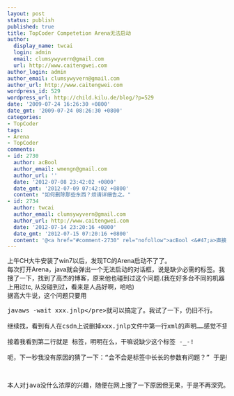 ```yaml
---
layout: post
status: publish
published: true
title: TopCoder Competetion Arena无法启动
author:
  display_name: twcai
  login: admin
  email: clumsywyvern@gmail.com
  url: http://www.caitengwei.com
author_login: admin
author_email: clumsywyvern@gmail.com
author_url: http://www.caitengwei.com
wordpress_id: 529
wordpress_url: http://child.kilu.de/blog/?p=529
date: '2009-07-24 16:26:30 +0800'
date_gmt: '2009-07-24 08:26:30 +0800'
categories:
- TopCoder
tags:
- Arena
- TopCoder
comments:
- id: 2730
  author: acBool
  author_email: wmengn@gmail.com
  author_url: ''
  date: '2012-07-08 23:42:02 +0800'
  date_gmt: '2012-07-09 07:42:02 +0800'
  content: "如何删除那些东西？烦请详细告之。"
- id: 2734
  author: twcai
  author_email: clumsywyvern@gmail.com
  author_url: http://www.caitengwei.com
  date: '2012-07-14 23:20:16 +0800'
  date_gmt: '2012-07-15 07:20:16 +0800'
  content: '@<a href="#comment-2730" rel="nofollow">acBool <&#47;a>直接用文本编辑器打开那个jnlp文件，把jnlp标签中的属性删掉就可以了啊'
---
```

<p>上午CH大牛安装了win7以后，发现TC的Arena启动不了了。<br />
每次打开Arena，java就会弹出一个无法启动的对话框，说是缺少必需的<jnlp>标签。我搜了一下，找到了高杰的博客，原来他也碰到过这个问题.(我在好多台不同的机器上用过tc, 从没碰到过，看来是人品好啊，哈哈)<br />
据高大牛说，这个问题只要用
<pre>javaws -wait xxx.jnlp<&#47;pre>就可以搞定了。我试了一下，仍旧不行。<br />
继续找，看到有人在csdn上说删掉xxx.jnlp文件中第一行xml的声明&hellip;&hellip;感觉不搭界，还是试了一下，问题依旧。<br />
接着我看到第二行就是<jnlp> 标签，明明在么，干嘛说缺少这个标签 -_-!<br />
呃，下一秒我没有原因的猜了一下：&ldquo;会不会是标签中长长的参数有问题？&rdquo; 于是删之，arena顺利启动。</p>
<p>本人对java没什么浓厚的兴趣，随便在网上搜了一下原因但无果，于是不再深究。不过还是把过程挂到博客上，给碰到相同问题的coder参考。</p>
